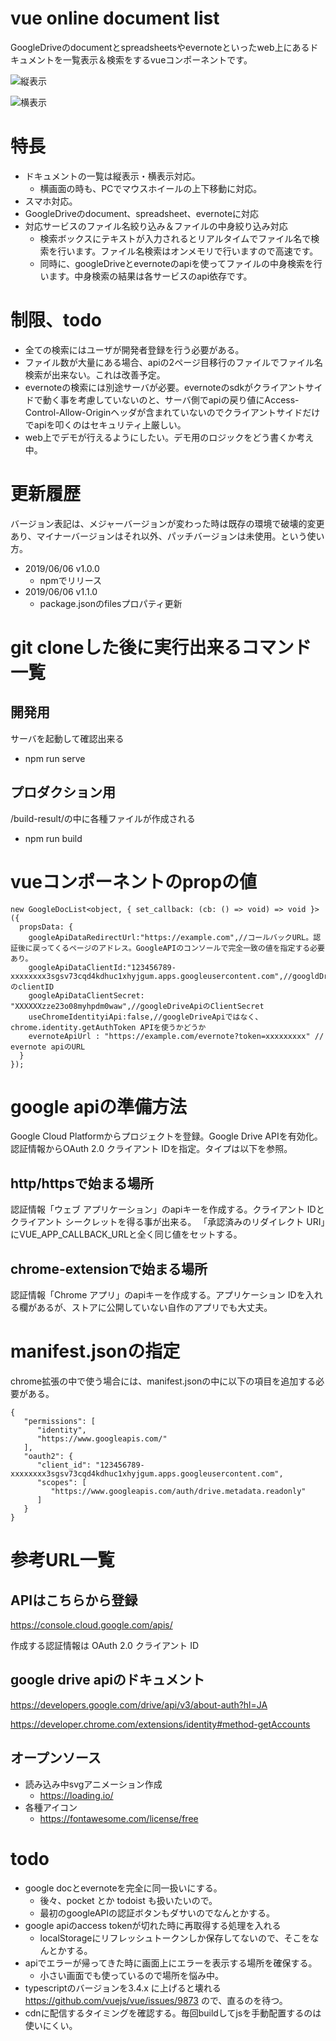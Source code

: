 # vue online document list

GoogleDriveのdocumentとspreadsheetsやevernoteといったweb上にあるドキュメントを一覧表示＆検索をするvueコンポーネントです。

![縦表示](https://github.com/fushihara/vue-google-docs-spread-list/raw/master/document/2019-06-06-01-30-23.png)

![横表示](https://github.com/fushihara/vue-google-docs-spread-list/raw/master/document/2019-06-06-01-30-24.png)

# 特長

- ドキュメントの一覧は縦表示・横表示対応。
  - 横画面の時も、PCでマウスホイールの上下移動に対応。
- スマホ対応。
- GoogleDriveのdocument、spreadsheet、evernoteに対応
- 対応サービスのファイル名絞り込み＆ファイルの中身絞り込み対応
  - 検索ボックスにテキストが入力されるとリアルタイムでファイル名で検索を行います。ファイル名検索はオンメモリで行いますので高速です。
  - 同時に、googleDriveとevernoteのapiを使ってファイルの中身検索を行います。中身検索の結果は各サービスのapi依存です。

# 制限、todo

- 全ての検索にはユーザが開発者登録を行う必要がある。
- ファイル数が大量にある場合、apiの2ページ目移行のファイルでファイル名検索が出来ない。これは改善予定。
- evernoteの検索には別途サーバが必要。evernoteのsdkがクライアントサイドで動く事を考慮していないのと、サーバ側でapiの戻り値にAccess-Control-Allow-Originヘッダが含まれていないのでクライアントサイドだけでapiを叩くのはセキュリティ上厳しい。
- web上でデモが行えるようにしたい。デモ用のロジックをどう書くか考え中。

# 更新履歴
バージョン表記は、メジャーバージョンが変わった時は既存の環境で破壊的変更あり、マイナーバージョンはそれ以外、パッチバージョンは未使用。という使い方。

- 2019/06/06 v1.0.0
  - npmでリリース
- 2019/06/06 v1.1.0
  - package.jsonのfilesプロパティ更新


# git cloneした後に実行出来るコマンド一覧

## 開発用
サーバを起動して確認出来る
- npm run serve

## プロダクション用
/build-result/の中に各種ファイルが作成される
- npm run build

# vueコンポーネントのpropの値

```
new GoogleDocList<object, { set_callback: (cb: () => void) => void }>({
  propsData: {
    googleApiDataRedirectUrl:"https://example.com",//コールバックURL。認証後に戻ってくるページのアドレス。GoogleAPIのコンソールで完全一致の値を指定する必要あり。
    googleApiDataClientId:"123456789-xxxxxxxx3sgsv73cqd4kdhuc1xhyjgum.apps.googleusercontent.com",//googldDriveApiのclientID
    googleApiDataClientSecret: "XXXXXXzze23o08myhpdm0waw",//googleDriveApiのClientSecret
    useChromeIdentityiApi:false,//googleDriveApiではなく、chrome.identity.getAuthToken APIを使うかどうか
    evernoteApiUrl : "https://example.com/evernote?token=xxxxxxxxx" // evernote apiのURL
  }
});
```

# google apiの準備方法

Google Cloud Platformからプロジェクトを登録。Google Drive APIを有効化。認証情報からOAuth 2.0 クライアント IDを指定。タイプは以下を参照。

## http/httpsで始まる場所

認証情報「ウェブ アプリケーション」のapiキーを作成する。クライアント IDとクライアント シークレットを得る事が出来る。
「承認済みのリダイレクト URI」にVUE_APP_CALLBACK_URLと全く同じ値をセットする。

## chrome-extensionで始まる場所

認証情報「Chrome アプリ」のapiキーを作成する。アプリケーション IDを入れる欄があるが、ストアに公開していない自作のアプリでも大丈夫。

# manifest.jsonの指定

chrome拡張の中で使う場合には、manifest.jsonの中に以下の項目を追加する必要がある。

```
{
   "permissions": [
      "identity",
      "https://www.googleapis.com/"
   ],
   "oauth2": {
      "client_id": "123456789-xxxxxxxx3sgsv73cqd4kdhuc1xhyjgum.apps.googleusercontent.com",
      "scopes": [
         "https://www.googleapis.com/auth/drive.metadata.readonly"
      ]
   }
}

```


# 参考URL一覧

## APIはこちらから登録

https://console.cloud.google.com/apis/

作成する認証情報は OAuth 2.0 クライアント ID


## google drive apiのドキュメント

https://developers.google.com/drive/api/v3/about-auth?hl=JA

https://developer.chrome.com/extensions/identity#method-getAccounts

## オープンソース

- 読み込み中svgアニメーション作成
  - https://loading.io/
- 各種アイコン
  - https://fontawesome.com/license/free

# todo

- google docとevernoteを完全に同一扱いにする。
   - 後々、pocket とか todoist も扱いたいので。
   - 最初のgoogleAPIの認証ボタンもダサいのでなんとかする。
- google apiのaccess tokenが切れた時に再取得する処理を入れる
  - localStorageにリフレッシュトークンしか保存してないので、そこをなんとかする。
- apiでエラーが帰ってきた時に画面上にエラーを表示する場所を確保する。
  - 小さい画面でも使っているので場所を悩み中。
- typescriptのバージョンを3.4.x に上げると壊れる https://github.com/vuejs/vue/issues/9873 ので、直るのを待つ。
- cdnに配信するタイミングを確認する。毎回buildしてjsを手動配置するのは使いにくい。
